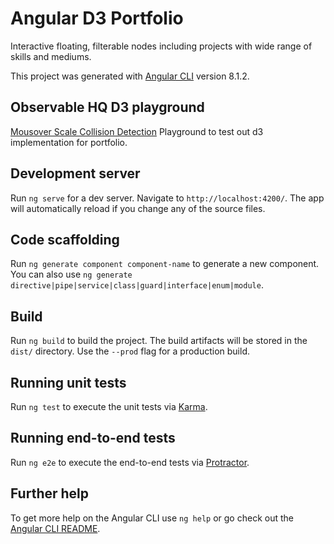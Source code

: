 # Angular D3 Portfolio

Interactive floating, filterable nodes including projects with wide range of skills and mediums.

This project was generated with [Angular CLI](https://github.com/angular/angular-cli) version 8.1.2.

## Observable HQ D3 playground

[Mousover Scale Collision Detection](https://observablehq.com/@alexandercyr/mouseover-scale-collision-detection-svg)
Playground to test out d3 implementation for portfolio.

## Development server

Run `ng serve` for a dev server. Navigate to `http://localhost:4200/`. The app will automatically reload if you change any of the source files.

## Code scaffolding

Run `ng generate component component-name` to generate a new component. You can also use `ng generate directive|pipe|service|class|guard|interface|enum|module`.

## Build

Run `ng build` to build the project. The build artifacts will be stored in the `dist/` directory. Use the `--prod` flag for a production build.

## Running unit tests

Run `ng test` to execute the unit tests via [Karma](https://karma-runner.github.io).

## Running end-to-end tests

Run `ng e2e` to execute the end-to-end tests via [Protractor](http://www.protractortest.org/).

## Further help

To get more help on the Angular CLI use `ng help` or go check out the [Angular CLI README](https://github.com/angular/angular-cli/blob/master/README.md).
